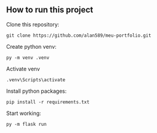 ## How to run this project

Clone this repository:

```
git clone https://github.com/alan589/meu-portfolio.git
```

Create python venv:

```
py -m venv .venv
```

Activate venv
```
.venv\Scripts\activate
```

Install python packages:

```
pip install -r requirements.txt
```

Start working:

```
py -m flask run
```
